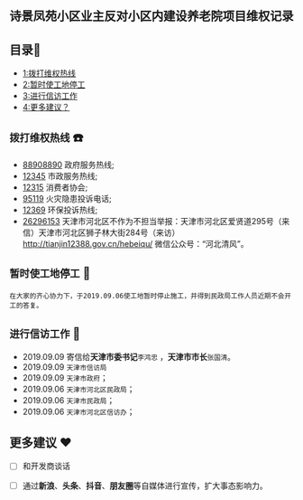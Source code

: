 
## 诗景凤苑小区业主反对小区内建设养老院项目维权记录

## 目录:book:
 - [1:拨打维权热线](#拨打维权热线-telephone)
 - [2:暂时使工地停工](#暂时使工地停工-hammer)
 - [3:进行信访工作](#进行信访工作-email)
 - [4:更多建议？](#更多建议-heart)


##  `拨打维权热线` :telephone:
- [88908890](#88908890) 政府服务热线;
- [12345](#12345) 市政服务热线;
- [12315](#12345) 消费者协会;
- [95119](#95119) 火灾隐患投诉电话;
- [12369](#12369) 环保投诉热线;
- [26296153](#26296153) 天津市河北区不作为不担当举报：天津市河北区爱贤道295号（来信）天津市河北区狮子林大街284号（来访）http://tianjin12388.gov.cn/hebeiqu/  微信公众号：“河北清风”。
 
 
##  `暂时使工地停工` :hammer:

	在大家的齐心协力下，于2019.09.06使工地暂时停止施工，并得到民政局工作人员近期不会开工的答复。


## `进行信访工作` :email:

- 2019.09.09  寄信给**天津市委书记**`李鸿忠` ，**天津市市长**`张国清`。
- 2019.09.09  `天津市信访局`
- 2019.09.09  `天津市政府`；
- 2019.09.06  `天津市河北区民政局`；
- 2019.09.06  `天津市民政局`；
- 2019.09.06  `天津市河北区信访办`；




## 更多建议 :heart:
- [ ] 和开发商谈话
- [ ] 通过**新浪**、**头条**、**抖音**、**朋友圈**等自媒体进行宣传，扩大事态影响力。

